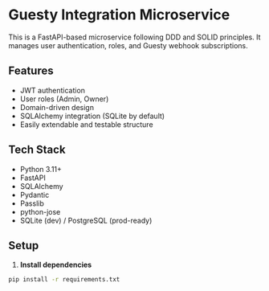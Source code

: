 # Guesty Integration Microservice

This is a FastAPI-based microservice following DDD and SOLID principles. It manages user authentication, roles, and Guesty webhook subscriptions.

## Features

- JWT authentication
- User roles (Admin, Owner)
- Domain-driven design
- SQLAlchemy integration (SQLite by default)
- Easily extendable and testable structure

## Tech Stack

- Python 3.11+
- FastAPI
- SQLAlchemy
- Pydantic
- Passlib
- python-jose
- SQLite (dev) / PostgreSQL (prod-ready)

## Setup

1. **Install dependencies**

```bash
pip install -r requirements.txt
